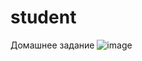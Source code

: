 # student
Домашнее задание
![image](https://user-images.githubusercontent.com/92822645/155016164-791bc985-8661-4663-8e50-af905caed1ec.png)

